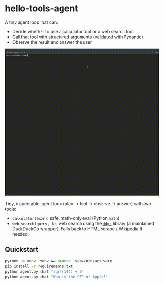 # hello-tools-agent
A tiny agent loop that can:
       
* Decide whether to use a calculator tool or a web search tool
* Call that tool with structured arguments (validated with Pydantic)
* Observe the result and answer the user

![demo](hello_tools.gif)

Tiny, inspectable agent loop (plan → tool → observe → answer) with two tools:
- `calculator(expr)`: safe, math-only eval (Python `math`)
- `web_search(query, k)`: web search using the [`ddgs`](https://pypi.org/project/ddgs/) library 
  (a maintained DuckDuckGo wrapper). Falls back to HTML scrape / Wikipedia if needed.

## Quickstart
```bash
python -m venv .venv && source .venv/bin/activate
pip install -r requirements.txt
python agent.py chat "sqrt(144) + 5"
python agent.py chat "Who is the CEO of Apple?"
